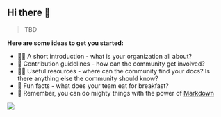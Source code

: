 ## Hi there 👋

> TBD

**Here are some ideas to get you started:**

- 🙋‍♀️ A short introduction - what is your organization all about?
- 🌈 Contribution guidelines - how can the community get involved?
- 👩‍💻 Useful resources - where can the community find your docs? Is there anything else the community should know?
- 🍿 Fun facts - what does your team eat for breakfast?
- 🧙 Remember, you can do mighty things with the power of [Markdown](https://docs.github.com/github/writing-on-github/getting-started-with-writing-and-formatting-on-github/basic-writing-and-formatting-syntax)

![](https://wakatime.com/share/@018b6291-3743-47d5-97d4-22fa30e66510/ceacd5c8-33f4-44ba-be8c-98c4c620cecb.svg)
